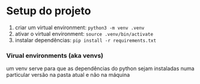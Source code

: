 # Setup do projeto

1. criar um virtual environment: `python3 -m venv .venv`
2. ativar o virtual  environment: `source .venv/bin/activate`
3. instalar dependências: `pip install -r requirements.txt`

### Virual environments (aka venvs)
um venv serve para que as dependências do python sejam instaladas numa particular versão na pasta atual e não na máquina